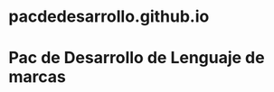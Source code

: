 # pacdedesarrollo.github.io
<html>
    <head>
      <title>Plantillas</title>
    </head>
    <body>
     <h1>Pac de Desarrollo de Lenguaje de marcas</h1>
    </body>
</html>

